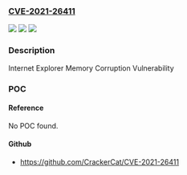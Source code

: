 ### [CVE-2021-26411](https://cve.mitre.org/cgi-bin/cvename.cgi?name=CVE-2021-26411)
![](https://img.shields.io/static/v1?label=Product&message=Microsoft%20Edge%20(EdgeHTML-based)%20on%20Windows%20Server%202016&color=blue)
![](https://img.shields.io/static/v1?label=Version&message=n%2Fa&color=blue)
![](https://img.shields.io/static/v1?label=Vulnerability&message=Remote%20Code%20Execution&color=brighgreen)

### Description

Internet Explorer Memory Corruption Vulnerability

### POC

#### Reference
No POC found.

#### Github
- https://github.com/CrackerCat/CVE-2021-26411

